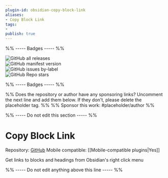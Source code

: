 ```yaml
---
plugin-id: obsidian-copy-block-link
aliases:
- Copy Block Link
tags: 
- 
publish: true
---
```


%% ----- Badges ----- %%

![GitHub all releases](https://img.shields.io/github/downloads/mgmeyers/obsidian-copy-block-link/total?color=573E7A&logo=github&style=for-the-badge)   
![GitHub manifest version](https://img.shields.io/github/manifest-json/v/mgmeyers/obsidian-copy-block-link?color=573E7A&logo=github&style=for-the-badge)   
![GitHub issues by-label](https://img.shields.io/github/issues/mgmeyers/obsidian-copy-block-link/help%20wanted?color=573E7A&logo=github&style=for-the-badge)   
![GitHub Repo stars](https://img.shields.io/github/stars/mgmeyers/obsidian-copy-block-link?color=573E7A&logo=github&style=for-the-badge)

%% ----- Badges ----- %%

%% Does the repository or author have any sponsoring links? Uncomment the next line and add them below. If they don't, please delete the placeholder tag. %%
%% Sponsor this work: #placeholder/author %%

%% ----- Do not edit this section ----- %%

# Copy Block Link

Repository: [GitHub](https://github.com/mgmeyers/obsidian-copy-block-link)
Mobile compatible: [[Mobile-compatible plugins|Yes]]

Get links to blocks and headings from Obsidian's right click menu

%% ----- Do not edit anything above this line ----- %% 
